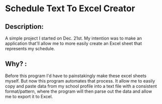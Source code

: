 # Schedule Text To Excel Creator

## Description:
  A simple project I started on Dec. 21st. My intention was to make an application that'll allow me to more easily create an Excel sheet that represents my schedule. 

## Why? :
  Before this program I'd have to painstakingly make these excel sheets myself. But now this program automates that process. It allow me to easily copy and paste data from my school profile into a text file with a consistent format/pattern, where the program will then parse out the data and allow me to export it to Excel.

